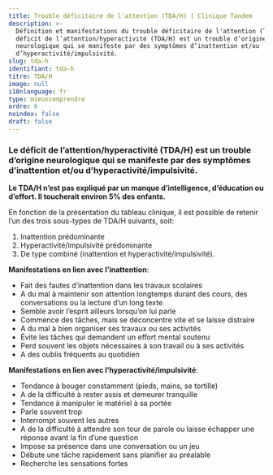 ```yaml
---
title: Trouble déficitaire de l'attention (TDA/H) | Clinique Tandem
description: >-
  Définition et manifestations du trouble déficitaire de l'attention (TDA/H). Le
  déficit de l’attention/hyperactivité (TDA/H) est un trouble d’origine
  neurologique qui se manifeste par des symptômes d’inattention et/ou
  d’hyperactivité/impulsivité. 
slug: tda-h
identifiant: tda-h
titre: TDA/H
image: null
i18nlanguage: fr
type: mieuxcomprendre
ordre: 6
noindex: false
draft: false
---
```


### Le déficit de l’attention/hyperactivité (TDA/H) est un trouble d’origine neurologique qui se manifeste par des symptômes d’inattention et/ou d’hyperactivité/impulsivité. 

**Le TDA/H n’est pas expliqué par un manque d’intelligence, d’éducation ou d’effort. Il toucherait environ 5% des enfants.**
 
En fonction de la présentation du tableau clinique, il est possible de retenir l’un des trois sous-types de TDA/H suivants, soit:

1. Inattention prédominante
2. Hyperactivité/impulsivité prédominante
3. De type combiné (inattention et hyperactivité/impulsivité).
 
 
**Manifestations en lien avec l’inattention**:

- Fait des fautes d’inattention dans les travaux scolaires
- A du mal à maintenir son attention longtemps durant des cours, des conversations ou la lecture d’un long texte
- Semble avoir l’esprit ailleurs lorsqu’on lui parle
- Commence des tâches, mais se déconcentre vite et se laisse distraire
- A du mal à bien organiser ses travaux ou ses activités
- Évite les tâches qui demandent un effort mental soutenu
- Perd souvent les objets nécessaires à son travail ou à ses activités
- A des oublis fréquents au quotidien
 
**Manifestations en lien avec l’hyperactivité/impulsivité**:

- Tendance à bouger constamment (pieds, mains, se tortille)
- A de la difficulté à rester assis et demeurer tranquille
- Tendance à manipuler le matériel à sa portée
- Parle souvent trop
- Interrompt souvent les autres
- A de la difficulté à attendre son tour de parole ou laisse échapper une réponse avant la fin d’une question
- Impose sa présence dans une conversation ou un jeu
- Débute une tâche rapidement sans planifier au préalable
- Recherche les sensations fortes


